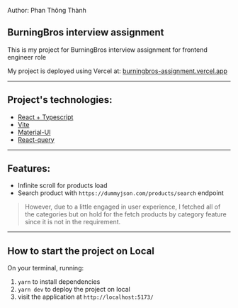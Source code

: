 Author: Phan Thông Thành

## BurningBros interview assignment

This is my project for BurningBros interview assignment for frontend engineer role

My project is deployed using Vercel at: [burningbros-assignment.vercel.app](burningbros-assignment.vercel.app)

---

## Project's technologies:

- [React + Typescript](https://react.dev/learn/typescript)
- [Vite](https://vitejs.dev/)
- [Material-UI](https://mui.com/material-ui/)
- [React-query](https://tanstack.com/query/v3/)

---

## Features:

- Infinite scroll for products load
- Search product with `https://dummyjson.com/products/search` endpoint

> However, due to a little engaged in user experience, I fetched all of the categories but on hold for the fetch products by category feature since it is not in the requirement.

---

## How to start the project on Local

On your terminal, running:

1. `yarn` to install dependencies
2. `yarn dev` to deploy the project on local
3. visit the application at `http://localhost:5173/`
